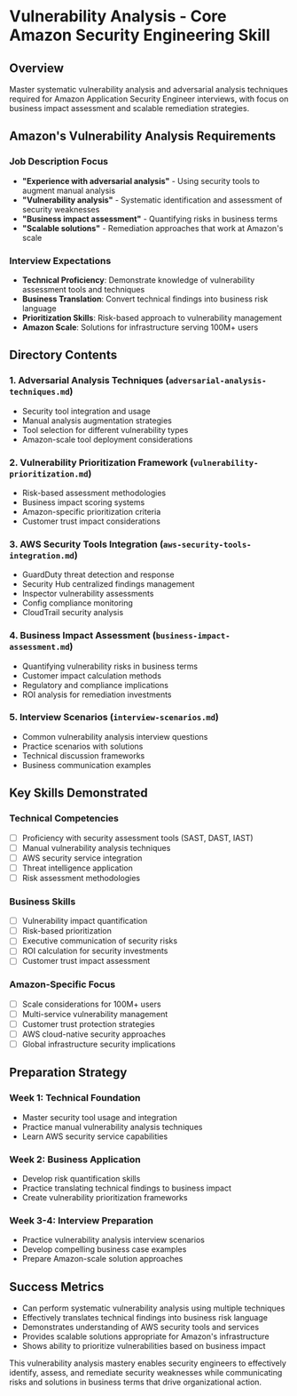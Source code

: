 # Vulnerability Analysis - Core Amazon Security Engineering Skill

## Overview
Master systematic vulnerability analysis and adversarial analysis techniques required for Amazon Application Security Engineer interviews, with focus on business impact assessment and scalable remediation strategies.

## Amazon's Vulnerability Analysis Requirements

### Job Description Focus
- **"Experience with adversarial analysis"** - Using security tools to augment manual analysis
- **"Vulnerability analysis"** - Systematic identification and assessment of security weaknesses
- **"Business impact assessment"** - Quantifying risks in business terms
- **"Scalable solutions"** - Remediation approaches that work at Amazon's scale

### Interview Expectations
- **Technical Proficiency**: Demonstrate knowledge of vulnerability assessment tools and techniques
- **Business Translation**: Convert technical findings into business risk language
- **Prioritization Skills**: Risk-based approach to vulnerability management
- **Amazon Scale**: Solutions for infrastructure serving 100M+ users

## Directory Contents

### 1. Adversarial Analysis Techniques (`adversarial-analysis-techniques.md`)
- Security tool integration and usage
- Manual analysis augmentation strategies
- Tool selection for different vulnerability types
- Amazon-scale tool deployment considerations

### 2. Vulnerability Prioritization Framework (`vulnerability-prioritization.md`)
- Risk-based assessment methodologies
- Business impact scoring systems
- Amazon-specific prioritization criteria
- Customer trust impact considerations

### 3. AWS Security Tools Integration (`aws-security-tools-integration.md`)
- GuardDuty threat detection and response
- Security Hub centralized findings management
- Inspector vulnerability assessments
- Config compliance monitoring
- CloudTrail security analysis

### 4. Business Impact Assessment (`business-impact-assessment.md`)
- Quantifying vulnerability risks in business terms
- Customer impact calculation methods
- Regulatory and compliance implications
- ROI analysis for remediation investments

### 5. Interview Scenarios (`interview-scenarios.md`)
- Common vulnerability analysis interview questions
- Practice scenarios with solutions
- Technical discussion frameworks
- Business communication examples

## Key Skills Demonstrated

### Technical Competencies
- [ ] Proficiency with security assessment tools (SAST, DAST, IAST)
- [ ] Manual vulnerability analysis techniques
- [ ] AWS security service integration
- [ ] Threat intelligence application
- [ ] Risk assessment methodologies

### Business Skills
- [ ] Vulnerability impact quantification
- [ ] Risk-based prioritization
- [ ] Executive communication of security risks
- [ ] ROI calculation for security investments
- [ ] Customer trust impact assessment

### Amazon-Specific Focus
- [ ] Scale considerations for 100M+ users
- [ ] Multi-service vulnerability management
- [ ] Customer trust protection strategies
- [ ] AWS cloud-native security approaches
- [ ] Global infrastructure security implications

## Preparation Strategy

### Week 1: Technical Foundation
- Master security tool usage and integration
- Practice manual vulnerability analysis techniques
- Learn AWS security service capabilities

### Week 2: Business Application
- Develop risk quantification skills
- Practice translating technical findings to business impact
- Create vulnerability prioritization frameworks

### Week 3-4: Interview Preparation
- Practice vulnerability analysis interview scenarios
- Develop compelling business case examples
- Prepare Amazon-scale solution approaches

## Success Metrics
- Can perform systematic vulnerability analysis using multiple techniques
- Effectively translates technical findings into business risk language
- Demonstrates understanding of AWS security tools and services
- Provides scalable solutions appropriate for Amazon's infrastructure
- Shows ability to prioritize vulnerabilities based on business impact

This vulnerability analysis mastery enables security engineers to effectively identify, assess, and remediate security weaknesses while communicating risks and solutions in business terms that drive organizational action.